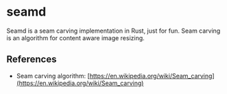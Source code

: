 # seamd

Seamd is a seam carving implementation in Rust, just for fun. Seam carving is an algorithm for content aware image resizing.

## References
- Seam carving algorithm: [https://en.wikipedia.org/wiki/Seam_carving](https://en.wikipedia.org/wiki/Seam_carving)